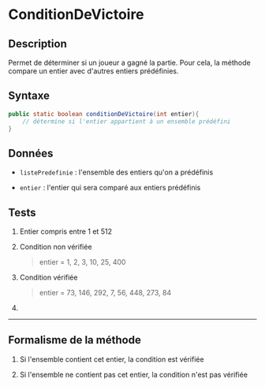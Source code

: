 # ConditionDeVictoire

## Description

Permet de déterminer si un joueur a gagné la partie. Pour cela, la méthode compare un entier avec d'autres entiers prédéfinies.

## Syntaxe

```java
public static boolean conditionDeVictoire(int entier){
    // détermine si l'entier appartient à un ensemble prédéfini
}
```

## Données

- `listePredefinie` : l'ensemble des entiers qu'on a prédéfinis

- `entier` : l'entier qui sera comparé aux entiers prédéfinis

## Tests

1. Entier compris entre 1 et 512

2. Condition non vérifiée
   
   > entier = 1, 2, 3, 10, 25, 400

3. Condition vérifiée
   
   > entier = 73, 146, 292, 7, 56, 448, 273, 84

4. 

---

## Formalisme de la méthode

1. Si l'ensemble contient cet entier, la condition est vérifiée

2. Si l'ensemble ne contient pas cet entier, la condition n'est pas vérifiée
